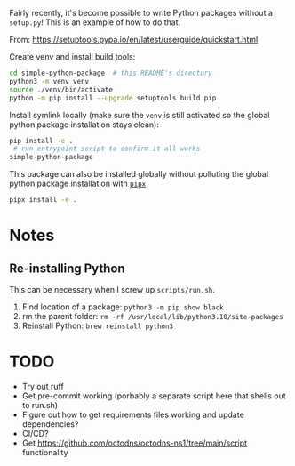 Fairly recently, it's become possible to write Python packages without a `setup.py`! This is an example of how to do that.

From: https://setuptools.pypa.io/en/latest/userguide/quickstart.html

Create venv and install build tools:

```bash
cd simple-python-package  # this README's directory
python3 -m venv venv
source ./venv/bin/activate
python -m pip install --upgrade setuptools build pip
```

Install symlink locally (make sure the `venv` is still activated so the global python package installation stays clean):

```bash
pip install -e .
 # run entrypoint script to confirm it all works
simple-python-package
```

This package can also be installed globally without polluting the global python package installation with [`pipx`](https://pypa.github.io/pipx/)

```bash
pipx install -e .
```

# Notes

## Re-installing Python

This can be necessary when I screw up `scripts/run.sh`.

1. Find location of a package: `python3 -m pip show black`
2. rm the parent folder: `rm -rf /usr/local/lib/python3.10/site-packages`
3. Reinstall Python: `brew reinstall python3`

# TODO

- Try out ruff
- Get pre-commit working (porbably a separate script here that shells out to run.sh)
- Figure out how to get requirements files working and update dependencies?
- CI/CD?
- Get https://github.com/octodns/octodns-ns1/tree/main/script functionality
